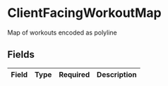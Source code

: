 # ClientFacingWorkoutMap

Map of workouts encoded as polyline


## Fields

| Field       | Type        | Required    | Description |
| ----------- | ----------- | ----------- | ----------- |